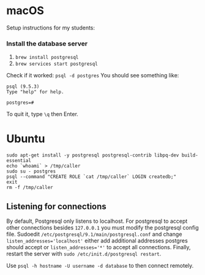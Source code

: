 # macOS
Setup instructions for my students:

### Install the database server
1. `brew install postgresql`
2. `brew services start postgresql`

Check if it worked: `psql -d postgres`
You should see something like:
```
psql (9.5.3)
Type "help" for help.

postgres=#
```

To quit it, type `\q` then Enter.

# Ubuntu

```
sudo apt-get install -y postgresql postgresql-contrib libpq-dev build-essential
echo `whoami` > /tmp/caller
sudo su - postgres
psql --command "CREATE ROLE `cat /tmp/caller` LOGIN createdb;"
exit
rm -f /tmp/caller
```

## Listening for connections
By default, Postgresql only listens to localhost. For postgresql to accept other connections besides `127.0.0.1` you must modify the postgresql config file. Sudoedit `/etc/postgresql/9.1/main/postgresql.conf` and change `listen_addresses='localhost'` either add additional addresses postgres should accept or `listen_addresses='*'` to accept all connections. Finally, restart the server with `sudo /etc/init.d/postgresql restart`.

Use `psql -h hostname -U username -d database` to then connect remotely.
